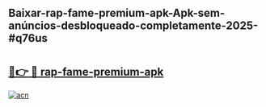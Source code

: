 ## Baixar-rap-fame-premium-apk-Apk-sem-anúncios-desbloqueado-completamente-2025-#q76us

# <h2><a href="https://ainizakaria.my?title=rap-fame-premium-apk&ref=22M">🔗👉 🔴 rap-fame-premium-apk</a></h2>

[![acn](https://github.com/user-attachments/assets/0f9c940e-d8b0-45ae-aac7-cd30a18b3e1c)](https://ainizakaria.my?title=rap-fame-premium-apk&ref=22M)

